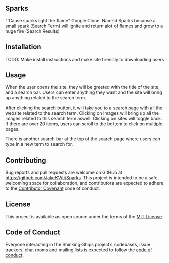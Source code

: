 ## Sparks

"'Cause sparks light the flame"
Google Clone. Named Sparks because a small spark (Search Term) will ignite and return alot of flames and grow to a huge fire (Search Results)

## Installation
TODO: Make install instructions and make site friendly to downloading users

## Usage 
When the user opens the site, they will be greeted with the title of the site, and a search bar. Users can enter anything they want and the site will bring up anything related to the search term.

After clicking the search button, it will take you to a search page with all the website related to the search term. Clicking on Images will bring up all the images related to this search term aswell. Clicking on sites will toggle back. If there are over 20 items, users can scroll to the bottom to click on multiple pages.

There is another search bar at the top of the search page where users can type in a new term to search for.

## Contributing

Bug reports and pull requests are welcome on GitHub at https://github.com/JakeKViti/Sparks. This project is intended to be a safe, welcoming space for collaboration, and contributors are expected to adhere to the [Contributor Covenant](http://contributor-covenant.org) code of conduct.

## License

This project is available as open source under the terms of the [MIT License](https://opensource.org/licenses/MIT).

## Code of Conduct

Everyone interacting in the Shinking-Ships project’s codebases, issue trackers, chat rooms and mailing lists is expected to follow the [code of conduct](https://www.contributor-covenant.org/).
